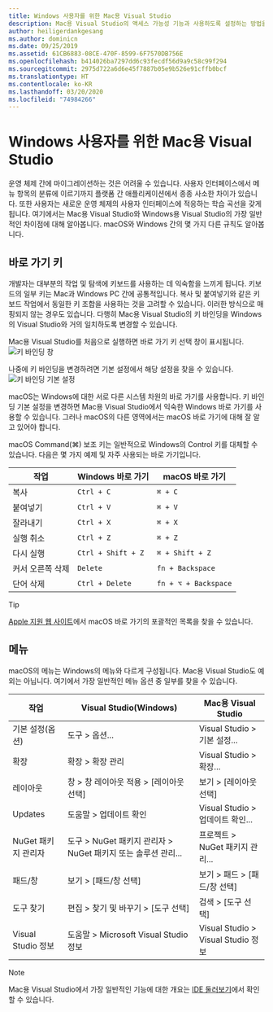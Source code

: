 ```yaml
---
title: Windows 사용자를 위한 Mac용 Visual Studio
description: Mac용 Visual Studio의 액세스 가능성 기능과 사용하도록 설정하는 방법을 소개합니다.
author: heiligerdankgesang
ms.author: dominicn
ms.date: 09/25/2019
ms.assetid: 61CB6883-08CE-470F-8599-6F7570DB756E
ms.openlocfilehash: b414026ba7297dd6c93fecdf56d9a9c58c99f294
ms.sourcegitcommit: 2975d722a6d6e45f7887b05e9b526e91cffb0bcf
ms.translationtype: HT
ms.contentlocale: ko-KR
ms.lasthandoff: 03/20/2020
ms.locfileid: "74984266"
---
```

# <a name="visual-studio-for-mac-for-windows-users"></a>Windows 사용자를 위한 Mac용 Visual Studio

운영 체제 간에 마이그레이션하는 것은 어려울 수 있습니다. 사용자 인터페이스에서 메뉴 항목의 분류에 이르기까지 플랫폼 간 애플리케이션에서 종종 사소한 차이가 있습니다. 또한 사용자는 새로운 운영 체제의 사용자 인터페이스에 적응하는 학습 곡선을 갖게 됩니다. 여기에서는 Mac용 Visual Studio와 Windows용 Visual Studio의 가장 일반적인 차이점에 대해 알아봅니다. macOS와 Windows 간의 몇 가지 다른 규칙도 알아봅니다.

## <a name="keyboard-shortcuts"></a>바로 가기 키

개발자는 대부분의 작업 및 탐색에 키보드를 사용하는 데 익숙함을 느끼게 됩니다. 키보드의 일부 키는 Mac과 Windows PC 간에 공통적입니다. 복사 및 붙여넣기와 같은 키보드 작업에서 동일한 키 조합을 사용하는 것을 고려할 수 있습니다. 이러한 방식으로 매핑되지 않는 경우도 있습니다. 다행히 Mac용 Visual Studio의 키 바인딩을 Windows의 Visual Studio와 거의 일치하도록 변경할 수 있습니다.

Mac용 Visual Studio를 처음으로 실행하면 바로 가기 키 선택 창이 표시됩니다. ![키 바인딩 창](media/ide-tour-2019-keyboard-shortcut.png)

나중에 키 바인딩을 변경하려면 기본 설정에서 해당 설정을 찾을 수 있습니다. ![키 바인딩 기본 설정](media/customizing-the-ide-image10a.png)

macOS는 Windows에 대한 서로 다른 시스템 차원의 바로 가기를 사용합니다. 키 바인딩 기본 설정을 변경하면 Mac용 Visual Studio에서 익숙한 Windows 바로 가기를 사용할 수 있습니다. 그러나 macOS의 다른 영역에서는 macOS 바로 가기에 대해 잘 알고 있어야 합니다.

macOS Command(⌘) 보조 키는 일반적으로 Windows의 Control 키를 대체할 수 있습니다. 다음은 몇 가지 예제 및 자주 사용되는 바로 가기입니다.

|작업                   |Windows 바로 가기         |macOS 바로 가기      |
|-----------------------|-------------------------|--------------------|
|복사                   |`Ctrl + C`               |`⌘ + C`             |
|붙여넣기                  |`Ctrl + V`               |`⌘ + V`             |
|잘라내기                    |`Ctrl + X`               |`⌘ + X`             |
|실행 취소                   |`Ctrl + Z`               |`⌘ + Z`             |
|다시 실행                   |`Ctrl + Shift + Z`       |`⌘ + Shift + Z`     |
|커서 오른쪽 삭제 |`Delete`                 |`fn + Backspace`    |
|단어 삭제            |`Ctrl + Delete`          |`fn + ⌥ + Backspace`|

> [!TIP]
> [Apple 지원 웹 사이트](https://support.apple.com/en-us/HT201236)에서 macOS 바로 가기의 포괄적인 목록을 찾을 수 있습니다.

## <a name="menus"></a>메뉴

macOS의 메뉴는 Windows의 메뉴와 다르게 구성됩니다. Mac용 Visual Studio도 예외는 아닙니다. 여기에서 가장 일반적인 메뉴 옵션 중 일부를 찾을 수 있습니다.

|작업                   |Visual Studio(Windows)                                              |Mac용 Visual Studio                |
|-----------------------|---------------------------------------------------------------------|-------------------------------------|
|기본 설정(옵션)  |도구 > 옵션...                                                   |Visual Studio > 기본 설정...       |
|확장             |확장 > 확장 관리                                       |Visual Studio > 확장...        |
|레이아웃                |창 > 창 레이아웃 적용 > [레이아웃 선택]                       |보기 > [레이아웃 선택]               |
|Updates                |도움말 > 업데이트 확인                                             |Visual Studio > 업데이트 확인... |
|NuGet 패키지 관리자  |도구 > NuGet 패키지 관리자 > NuGet 패키지 또는 솔루션 관리... |프로젝트 > NuGet 패키지 관리...   |
|패드/창         |보기 > [패드/창 선택]                                         |보기 > 패드 > [패드/창 선택]  |
|도구 찾기             |편집 > 찾기 및 바꾸기 > [도구 선택]                              |검색 > [도구 선택]               |
|Visual Studio 정보    |도움말 > Microsoft Visual Studio 정보                                 |Visual Studio > Visual Studio 정보  

> [!NOTE]
> Mac용 Visual Studio에서 가장 일반적인 기능에 대한 개요는 [IDE 둘러보기](ide-tour.md)에서 확인할 수 있습니다.
